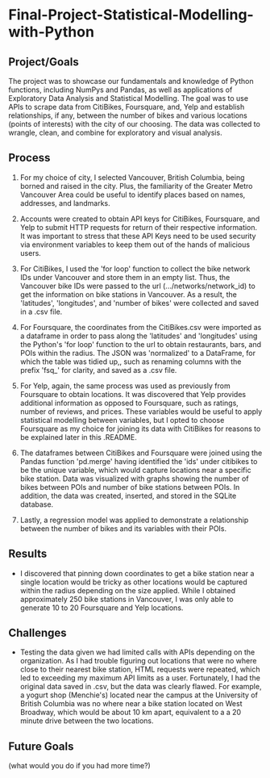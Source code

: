 # Final-Project-Statistical-Modelling-with-Python

## Project/Goals
The project was to showcase our fundamentals and knowledge of Python functions, including NumPys and Pandas, as well as applications of Exploratory Data Analysis and Statistical Modelling. The goal was to use APIs to scrape data from CitiBikes, Foursquare, and, Yelp and establish relationships, if any, between the number of bikes and various locations (points of interests) with the city of our choosing.  The data was collected to wrangle, clean, and combine for exploratory and visual analysis.

## Process
1. For my choice of city, I selected Vancouver, British Columbia, being borned and raised in the city.  Plus, the familiarity of the Greater Metro Vancouver Area could be useful to identify places based on names, addresses, and landmarks.
   
2. Accounts were created to obtain API keys for CitiBikes, Foursquare, and Yelp to submit HTTP requests for return of their respective information.  It was important to stress that these API Keys need to be used security via environment variables to keep them out of the hands of malicious users.

3. For CitiBikes, I used the 'for loop' function to collect the bike network IDs under Vancouver and store them in an empty list.  Thus, the Vancouver bike IDs were passed to the url (.../networks/network_id) to get the information on bike stations in Vancouver.  As a result, the 'latitudes', 'longitudes', and 'number of bikes' were collected and saved in a .csv file.

4. For Foursquare, the coordinates from the CitiBikes.csv were imported as a dataframe in order to pass along the 'latitudes' and 'longitudes' using the Python's 'for loop' function to the url to obtain restaurants, bars, and POIs within the radius.  The JSON was 'normalized' to a DataFrame, for which the table was tidied up,, such as renaming columns with the prefix 'fsq_' for clarity, and saved as a .csv file.

5. For Yelp, again, the same process was used as previously from Foursquare to obtain locations.  It was discovered that Yelp provides additional information as opposed to Foursquare, such as ratings, number of reviews, and prices.  These variables would be useful to apply statistical modelling between variables, but I opted to choose Foursquare as my choice for joining its data with CitiBikes for reasons to be explained later in this .README. 

6. The dataframes between CitiBikes and Foursquare were joined using the Pandas function 'pd.merge' having identified the 'ids' under citibikes to be the unique variable, which would capture locations near a specific bike station.  Data was visualized with graphs showing the number of bikes between POIs and number of bike stations between POIs.  In addition, the data was created, inserted, and stored in the SQLite database.

7. Lastly, a regression model was applied to demonstrate a relationship between the number of bikes and its variables with their POIs.

## Results
- I discovered that pinning down coordinates to get a bike station near a single location would be tricky as other locations would be captured within the radius depending on the size applied.  While I obtained approximately 250 bike stations in Vancouver, I was only able to generate 10 to 20 Foursquare and Yelp locations.

## Challenges 
- Testing the data given we had limited calls with APIs depending on the organization.  As I had trouble figuring out locations that were no where close to their nearest bike station, HTML requests were repeated, which led to exceeding my maximum API limits as a user.  Fortunately, I had the original data saved in .csv, but the data was clearly flawed.  For example, a yogurt shop (Menchie's) located near the campus at the University of British Columbia was no where near a bike station located on West Broadway, which would be about 10 km apart, equivalent to a a 20 minute drive between the two locations.

## Future Goals
(what would you do if you had more time?)
